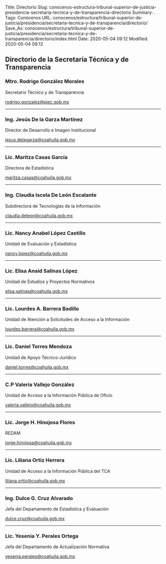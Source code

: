 Title: Directorio
Slug: conocenos-estructura-tribunal-superior-de-justicia-presidencia-secretaria-tecnica-y-de-transparencia-directorio
Summary: .
Tags: Conócenos
URL: conocenos/estructura/tribunal-superior-de-justicia/presidencia/secretaria-tecnica-y-de-transparencia/directorio/
Save_As: conocenos/estructura/tribunal-superior-de-justicia/presidencia/secretaria-tecnica-y-de-transparencia/directorio/index.html
Date: 2020-05-04 09:12
Modified: 2020-05-04 09:12


## Directorio de la Secretaría Técnica y de Transparencia


### Mtro. Rodrigo González Morales

Secretario Técnico y de Transparencia	

rodrigo.gonzalez@pjec.gob.mx

---

### Ing. Jesús De la Garza Martínez

Director de Desarrollo e Imagen Institucional

jesus.delagarza@coahuila.gob.mx

---

### Lic. Maritza Casas García

Directora de Estadística

maritza.casas@coahuila.gob.mx

---

### Ing. Claudia Iscela De León Escalante

Subdirectora de Tecnologías de la Información	

claudia.deleon@coahuila.gob.mx

---

### Lic. Nancy Anabel López Castillo	

Unidad de Evaluación y Estadística

nancy.lopez@coahuila.gob.mx

--- 

### Lic. Elisa Anaid Salinas López	

Unidad de Estudios y Proyectos Normativos	

elisa.salinas@coahuila.gob.mx

---

### Lic. Lourdes A. Barrera Badillo	

Unidad de Atención a Solicitudes de Acceso a la Información	

lourdes.barrera@coahuila.gob.mx

---

### Lic. Daniel Torres Mendoza	

Unidad de Apoyo Técnico-Jurídico	

daniel.torres@coahuila.gob.mx

---

### C.P Valeria Vallejo González	

Unidad de Acceso a la Información Pública de Oficio	

valeria.vallejo@coahuila.gob.mx

---

### Lic. Jorge H. Hinojosa Flores
	
REDAM	

jorge.hinojosa@coahuila.gob.mx

---

### Lic. Liliana Ortiz Herrera	

Unidad de Acceso a la Información Pública del TCA	

liliana.ortiz@coahuila.gob.mx

---

### Ing. Dulce G. Cruz Alvarado 	

Jefa del Departamento de Estadística y Evaluación	

dulce.cruz@coahuila.gob.mx

---

### Lic. Yesenia Y. Perales Ortega	

Jefa del Departamento de Actualización Normativa	

yesenia.perales@coahuila.gob.mx



